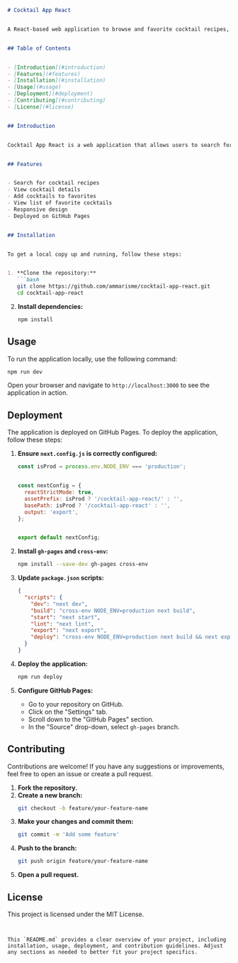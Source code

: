```markdown
# Cocktail App React


A React-based web application to browse and favorite cocktail recipes, built with Next.js and deployed on GitHub Pages.


## Table of Contents


- [Introduction](#introduction)
- [Features](#features)
- [Installation](#installation)
- [Usage](#usage)
- [Deployment](#deployment)
- [Contributing](#contributing)
- [License](#license)


## Introduction


Cocktail App React is a web application that allows users to search for cocktail recipes, add them to their favorites, and view a list of their favorite cocktails. The app is built with React and Next.js and uses the CocktailDB API for fetching cocktail data.


## Features


- Search for cocktail recipes
- View cocktail details
- Add cocktails to favorites
- View list of favorite cocktails
- Responsive design
- Deployed on GitHub Pages


## Installation


To get a local copy up and running, follow these steps:


1. **Clone the repository:**
   ```bash
   git clone https://github.com/ammarisme/cocktail-app-react.git
   cd cocktail-app-react
   ```


2. **Install dependencies:**
   ```bash
   npm install
   ```


## Usage


To run the application locally, use the following command:


```bash
npm run dev
```


Open your browser and navigate to `http://localhost:3000` to see the application in action.


## Deployment


The application is deployed on GitHub Pages. To deploy the application, follow these steps:


1. **Ensure `next.config.js` is correctly configured:**


   ```javascript
   const isProd = process.env.NODE_ENV === 'production';


   const nextConfig = {
     reactStrictMode: true,
     assetPrefix: isProd ? '/cocktail-app-react/' : '',
     basePath: isProd ? '/cocktail-app-react' : '',
     output: 'export',
   };


   export default nextConfig;
   ```


2. **Install `gh-pages` and `cross-env`:**


   ```bash
   npm install --save-dev gh-pages cross-env
   ```


3. **Update `package.json` scripts:**


   ```json
   {
     "scripts": {
       "dev": "next dev",
       "build": "cross-env NODE_ENV=production next build",
       "start": "next start",
       "lint": "next lint",
       "export": "next export",
       "deploy": "cross-env NODE_ENV=production next build && next export && gh-pages -d out"
     }
   }
   ```


4. **Deploy the application:**


   ```bash
   npm run deploy
   ```


5. **Configure GitHub Pages:**


   - Go to your repository on GitHub.
   - Click on the "Settings" tab.
   - Scroll down to the "GitHub Pages" section.
   - In the "Source" drop-down, select `gh-pages` branch.


## Contributing


Contributions are welcome! If you have any suggestions or improvements, feel free to open an issue or create a pull request.


1. **Fork the repository.**
2. **Create a new branch:**
   ```bash
   git checkout -b feature/your-feature-name
   ```
3. **Make your changes and commit them:**
   ```bash
   git commit -m 'Add some feature'
   ```
4. **Push to the branch:**
   ```bash
   git push origin feature/your-feature-name
   ```
5. **Open a pull request.**


## License


This project is licensed under the MIT License.
```


This `README.md` provides a clear overview of your project, including installation, usage, deployment, and contribution guidelines. Adjust any sections as needed to better fit your project specifics.